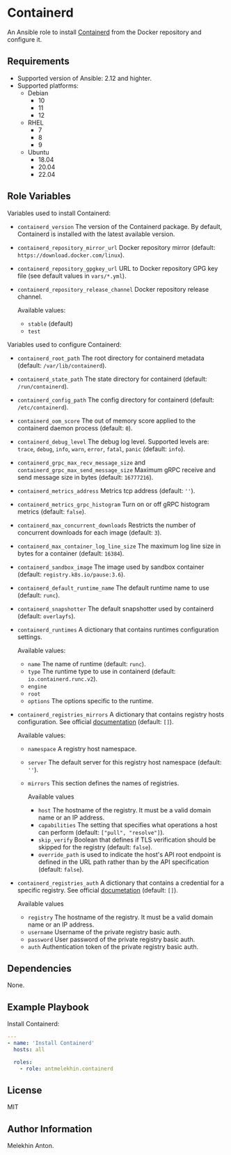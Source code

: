Containerd
==========

An Ansible role to install [Containerd](https://github.com/containerd/containerd) from the Docker repository and configure it.

Requirements
------------

- Supported version of Ansible: 2.12 and highter.
- Supported platforms:
  - Debian
    - 10
    - 11
    - 12
  - RHEL
    - 7
    - 8
    - 9
  - Ubuntu
    - 18.04
    - 20.04
    - 22.04

Role Variables
--------------

Variables used to install Containerd:

- `containerd_version` The version of the Containerd package. By default, Containerd is installed with the latest available version.
- `containerd_repository_mirror_url` Docker repository mirror (default: `https://download.docker.com/linux`).
- `containerd_repository_gpgkey_url` URL to Docker repository GPG key file (see default values in `vars/*.yml`).
- `containerd_repository_release_channel` Docker repository release channel.

  Available values:

  - `stable` (default)
  - `test`

Variables used to configure Containerd:

- `containerd_root_path` The root directory for containerd metadata (default: `/var/lib/containerd`).
- `containerd_state_path` The state directory for containerd (default: `/run/containerd`).
- `containerd_config_path` The config directory for containerd (default: `/etc/containerd`).
- `containerd_oom_score` The out of memory score applied to the containerd daemon process (default: `0`).
- `containerd_debug_level` The debug log level. Supported levels are: `trace`, `debug`, `info`, `warn`, `error`, `fatal`, `panic` (default: `info`).
- `containerd_grpc_max_recv_message_size` and `containerd_grpc_max_send_message_size` Maximum gRPC receive and send message size in bytes (default: `16777216`).
- `containerd_metrics_address` Metrics tcp address (default: `''`).
- `containerd_metrics_grpc_histogram` Turn on or off gRPC histogram metrics (default: `false`).
- `containerd_max_concurrent_downloads` Restricts the number of concurrent downloads for each image (default: `3`).
- `containerd_max_container_log_line_size` The maximum log line size in bytes for a container (default: `16384`).
- `containerd_sandbox_image` The image used by sandbox container (default: `registry.k8s.io/pause:3.6`).
- `containerd_default_runtime_name` The default runtime name to use (default: `runc`).
- `containerd_snapshotter` The default snapshotter used by containerd (default: `overlayfs`).
- `containerd_runtimes` A dictionary that contains runtimes configuration settings.

  Available values:

  - `name` The name of runtime (default: `runc`).
  - `type` The runtime type to use in containerd (default: `io.containerd.runc.v2`).
  - `engine`
  - `root`
  - `options` The options specific to the runtime.

- `containerd_registries_mirrors` A dictionary that contains registry hosts configuration. See official [documentation](https://github.com/containerd/containerd/blob/main/docs/hosts.md) (default: `[]`).

  Available values:

  - `namespace` A registry host namespace.
  - `server` The default server for this registry host namespace (default: `''`).
  - `mirrors` This section defines the names of registries.

    Available values

    - `host` The hostname of the registry. It must be a valid domain name or an IP address.
    - `capabilities` The setting that specifies what operations a host can perform (default: `["pull", "resolve"]`).
    - `skip_verify` Boolean that defines if TLS verification should be skipped for the registry (default: `false`).
    - `override_path` is used to indicate the host's API root endpoint is defined in the URL path rather than by the API specification (default: `false`).

- `containerd_registries_auth` A dictionary that contains a credential for a specific registry. See official [documetation](https://github.com/containerd/containerd/blob/main/docs/cri/registry.md#configure-registry-credentials) (default: `[]`).

  Available values

  - `registry` The hostname of the registry. It must be a valid domain name or an IP address.
  - `username` Username of the private registry basic auth.
  - `password` User password of the private registry basic auth.
  - `auth` Authentication token of the private registry basic auth.

Dependencies
------------

None.

Example Playbook
----------------

Install Containerd:

```yaml
---
- name: 'Install Containerd'
  hosts: all

  roles:
    - role: antmelekhin.containerd
```

License
-------

MIT

Author Information
------------------

Melekhin Anton.
